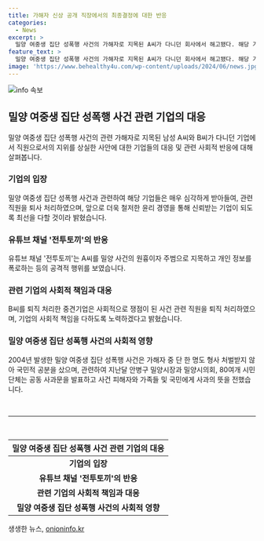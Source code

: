 ```yaml
---
title: 가해자 신상 공개 직장에서의 최종결정에 대한 반응
categories:
  - News
excerpt: >
  밀양 여중생 집단 성폭행 사건의 가해자로 지목된 A씨가 다니던 회사에서 해고됐다. 해당 기업은 윤리 경영을 강조하며 퇴사 조치를 공개적으로 발표했다. 또한 유튜브 채널이 A씨를 흉내내며 개인 정보를 폭로한 사실이 확인됐고, 해당 채널의 주인 또한 퇴직 처리됐다. 밀양 집단 성폭행 사건의 피해자와 가족, 지자체 및 시민 단체가 공동으로 사과문을 발표하여 국민의 이목을 끌고 있다.
feature_text: >
  밀양 여중생 집단 성폭행 사건의 가해자로 지목된 A씨가 다니던 회사에서 해고됐다. 해당 기업은 윤리 경영을 강조하며 퇴사 조치를 공개적으로 발표했다. 또한 유튜브 채널이 A씨를 흉내내며 개인 정보를 폭로한 사실이 확인됐고, 해당 채널의 주인 또한 퇴직 처리됐다. 밀양 집단 성폭행 사건의 피해자와 가족, 지자체 및 시민 단체가 공동으로 사과문을 발표하여 국민의 이목을 끌고 있다.
image: 'https://www.behealthy4u.com/wp-content/uploads/2024/06/news.jpg'
---
```


<p><img src="https://www.behealthy4u.com/wp-content/uploads/2024/06/news.jpg" alt="info 속보" /></p>

<h2 data-ke-size="size26">밀양 여중생 집단 성폭행 사건 관련 기업의 대응</h2>

<p data-ke-size="size16">밀양 여중생 집단 성폭행 사건의 관련 가해자로 지목된 남성 A씨와 B씨가 다니던 기업에서 직원으로서의 지위를 상실한 사안에 대한 기업들의 대응 및 관련 사회적 반응에 대해 살펴봅니다.</p>

<h3><b>기업의 입장</b></h3>

<p data-ke-size="size16">밀양 여중생 집단 성폭행 사건과 관련하여 해당 기업들은 매우 심각하게 받아들여, 관련 직원을 퇴사 처리하였으며, 앞으로 더욱 철저한 윤리 경영을 통해 신뢰받는 기업이 되도록 최선을 다할 것이라 밝혔습니다.</p>

<h3><b>유튜브 채널 '전투토끼'의 반응</b></h3>

<p data-ke-size="size16">유튜브 채널 '전투토끼'는 A씨를 밀양 사건의 원흉이자 주범으로 지목하고 개인 정보를 폭로하는 등의 공격적 행위를 보였습니다.</p>

<h3><b>관련 기업의 사회적 책임과 대응</b></h3>

<p data-ke-size="size16">B씨를 퇴직 처리한 중견기업은 사회적으로 쟁점이 된 사건 관련 직원을 퇴직 처리하였으며, 기업의 사회적 책임을 다하도록 노력하겠다고 밝혔습니다.</p>

<h3><b>밀양 여중생 집단 성폭행 사건의 사회적 영향</b></h3>

<p data-ke-size="size16">2004년 발생한 밀양 여중생 집단 성폭행 사건은 가해자 중 단 한 명도 형사 처벌받지 않아 국민적 공분을 샀으며, 관련하여 지난달 안병구 밀양시장과 밀양시의회, 80여개 시민단체는 공동 사과문을 발표하고 사건 피해자와 가족들 및 국민에게 사과의 뜻을 전했습니다.</p>

<p data-ke-size="size16">&nbsp;</p>

<hr>

<p data-ke-size="size16">&nbsp;</p>

<table>
    <thead>
        <tr>
            <th style="text-align: center;"><b>밀양 여중생 집단 성폭행 사건 관련 기업의 대응</b></th>
        </tr>
    </thead>
    <tbody>
        <tr>
            <td style="text-align: center; height: 17px;"><b>기업의 입장</b></td>
        </tr>
        <tr>
            <td style="text-align: center; height: 17px;"><b>유튜브 채널 '전투토끼'의 반응</b></td>
        </tr>
        <tr>
            <td style="text-align: center; height: 17px;"><b>관련 기업의 사회적 책임과 대응</b></td>
        </tr>
        <tr>
            <td style="text-align: center; height: 17px;"><b>밀양 여중생 집단 성폭행 사건의 사회적 영향</b></td>
        </tr>
    </tbody>
</table>
생생한 뉴스, <a href="https://onioninfo.kr" rel="dofollow">onioninfo.kr</a>


